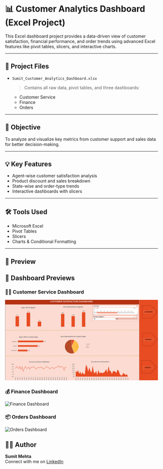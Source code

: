 # 📊 Customer Analytics Dashboard (Excel Project)

This Excel dashboard project provides a data-driven view of customer satisfaction, financial performance, and order trends using advanced Excel features like pivot tables, slicers, and interactive charts.

---

## 📁 Project Files

- `Sumit_Customer_Analytics_Dashboard.xlsx`  
  > Contains all raw data, pivot tables, and three dashboards:  
  - Customer Service  
  - Finance  
  - Orders

---

## 🎯 Objective

To analyze and visualize key metrics from customer support and sales data for better decision-making.

---

## 💡 Key Features

- Agent-wise customer satisfaction analysis  
- Product discount and sales breakdown  
- State-wise and order-type trends  
- Interactive dashboards with slicers

---

## 🛠️ Tools Used

- Microsoft Excel  
- Pivot Tables  
- Slicers  
- Charts & Conditional Formatting

---

## 📸 Preview
## 📸 Dashboard Previews

### 👨‍💼 Customer Service Dashboard
![screenshots](customer_ds.png)

### 💰 Finance Dashboard
![Finance Dashboard](finance_dashboard.png)

### 📦 Orders Dashboard
![Orders Dashboard](orders_dashboard.png)

## 👨‍💻 Author

**Sumit Mehta**  
Connect with me on [LinkedIn](www.linkedin.com/in/sumit-mehta-644431297)  
